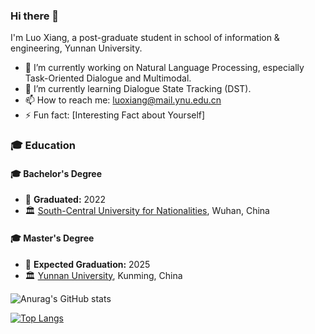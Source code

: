 ### Hi there 👋

I'm Luo Xiang, a post-graduate student in school of information & engineering, Yunnan University.

- 🔭 I’m currently working on Natural Language Processing, especially Task-Oriented Dialogue and Multimodal.
- 🌱 I’m currently learning Dialogue State Tracking (DST).
- 📫 How to reach me: luoxiang@mail.ynu.edu.cn
- ⚡ Fun fact: [Interesting Fact about Yourself]


### 🎓 Education

#### 🎓 Bachelor's Degree
- 📅 **Graduated:** 2022
- 🏛️ [South-Central University for Nationalities](https://www.scuec.edu.cn/), Wuhan, China
  
#### 🎓 Master's Degree
- 📅 **Expected Graduation:** 2025
- 🏛️ [Yunnan University](https://www.ynu.edu.cn/), Kunming, China






![Anurag's GitHub stats](https://github-readme-stats.vercel.app/api?username=suntea233&show_icons=true&theme=ambient_gradient)

[![Top Langs](https://github-readme-stats.vercel.app/api/top-langs/?username=suntea233)](https://github.com/anuraghazra/github-readme-stats)

<!--
**your-username/your-username** is a ✨ _special_ ✨ repository because its `README.md` (this file) appears on your GitHub profile.
-->

